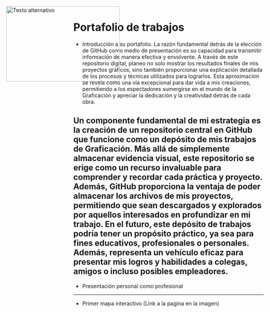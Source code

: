 Portafolio de trabajos 
=======================
- Introducción a su portafolio.
La razón fundamental detrás de la elección de GitHub como medio de presentación es su capacidad para transmitir información de manera efectiva y envolvente. A través de este repositorio digital, planeo no solo mostrar los resultados finales de mis proyectos gráficos, sino también proporcionar una explicación detallada de los procesos y técnicas utilizados para lograrlos. Esta aproximación se revela como una vía excepcional para dar vida a mis creaciones, permitiendo a los espectadores sumergirse en el mundo de la Graficación y apreciar la dedicación y la creatividad detrás de cada obra.

Un componente fundamental de mi estrategia es la creación de un repositorio central en GitHub que funcione como un depósito de mis trabajos de Graficación. Más allá de simplemente almacenar evidencia visual, este repositorio se erige como un recurso invaluable para comprender y recordar cada práctica y proyecto. Además, GitHub proporciona la ventaja de poder almacenar los archivos de mis proyectos, permitiendo que sean descargados y explorados por aquellos interesados en profundizar en mi trabajo. En el futuro, este depósito de trabajos podría tener un propósito práctico, ya sea para fines educativos, profesionales o personales. Además, representa un vehículo eficaz para presentar mis logros y habilidades a colegas, amigos o incluso posibles empleadores.
----------------------------
- Presentación personal como profesional

--------------------------
- Primer mapa interactivo (Link a la pagina en la imagen)
<a href="https://mayingo.github.io/TeoriaColor/">
    <img src="https://s1.significados.com/foto/combinaciones-de-colores-en-la-teoria-del-color.jpg" alt="Texto alternativo" width="300" height="200" style="position: absolute; top: 50px; left: 50px;">
</a>
